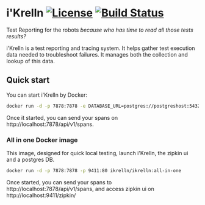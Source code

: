 # i'Krelln [![License](https://img.shields.io/badge/License-Apache%202.0-blue.svg)](https://opensource.org/licenses/Apache-2.0) [![Build Status](https://travis-ci.org/ikrelln/ikrelln.svg?branch=master)](https://travis-ci.org/ikrelln/ikrelln)
Test Reporting for the robots _because who has time to read all those tests results?_

i'Krelln is a test reporting and tracing system. It helps gather test execution data needed to troubleshoot failures. It manages both the collection and lookup of this data.

## Quick start

You can start i'Krelln by Docker:
 
```bash
docker run -d -p 7878:7878 -e DATABASE_URL=postgres://postgreshost:5432/ ikrelln/ikrelln
```

Once it started, you can send your spans on http://localhost:7878/api/v1/spans.

### All in one Docker image

This image, designed for quick local testing, launch i'Krelln, the zipkin ui and a postgres DB.

```bash
docker run -d -p 7878:7878 -p 9411:80 ikrelln/ikrelln:all-in-one
```

Once started, you can send your spans to http://localhost:7878/api/v1/spans, and access zipkin ui on http://localhost:9411/zipkin/
